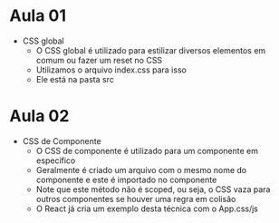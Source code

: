 # Aula 01

- CSS global
  - O CSS global é utilizado para estilizar diversos elementos em comum ou fazer um reset no CSS
  - Utilizamos o arquivo index.css para isso
  - Ele está na pasta src

# Aula 02

- CSS de Componente
  - O CSS de componente é utilizado para um componente em específico
  - Geralmente é criado um arquivo com o mesmo nome do componente e este é importado no componente
  - Note que este método não é scoped, ou seja, o CSS vaza para outros componentes se houver uma regra em colisão
  - O React já cria um exemplo desta técnica com o App.css/js
